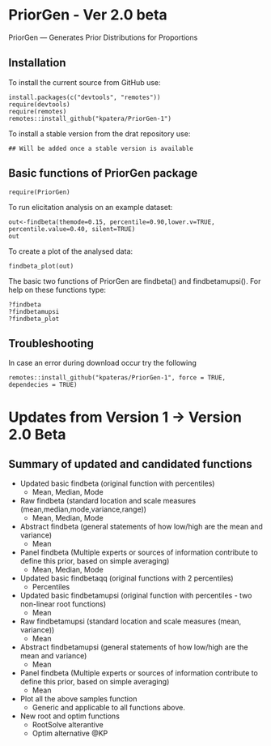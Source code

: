 
# PriorGen - Ver 2.0 beta

PriorGen — Generates Prior Distributions for Proportions

## Installation

To install the current source from GitHub use:

    install.packages(c("devtools", "remotes"))
    require(devtools)
    require(remotes)
    remotes::install_github("kpatera/PriorGen-1")

To install a stable version from the drat repository use:

    ## Will be added once a stable version is available

## Basic functions of PriorGen package

    require(PriorGen)

To run elicitation analysis on an example dataset:

    out<-findbeta(themode=0.15, percentile=0.90,lower.v=TRUE, percentile.value=0.40, silent=TRUE)
    out

To create a plot of the analysed data:

    findbeta_plot(out)

The basic two functions of PriorGen are findbeta() and findbetamupsi().
For help on these functions type:

    ?findbeta
    ?findbetamupsi
    ?findbeta_plot

## Troubleshooting

In case an error during download occur try the following

    remotes::install_github("kpateras/PriorGen-1", force = TRUE, dependecies = TRUE)

# Updates from Version 1 -\> Version 2.0 Beta

## Summary of updated and candidated functions

-   Updated basic findbeta (original function with percentiles)
    -   Mean, Median, Mode
-   Raw findbeta (standard location and scale measures
    (mean,median,mode,variance,range))
    -   Mean, Median, Mode
-   Abstract findbeta (general statements of how low/high are the mean
    and variance)
    -   Mean
-   Panel findbeta (Multiple experts or sources of information
    contribute to define this prior, based on simple averaging)
    -   Mean, Median, Mode
-   Updated basic findbetaqq (original functions with 2 percentiles)
    -   Percentiles
-   Updated basic findbetamupsi (original function with percentiles -
    two non-linear root functions)
    -   Mean
-   Raw findbetamupsi (standard location and scale measures (mean,
    variance))
    -   Mean
-   Abstract findbetamupsi (general statements of how low/high are the
    mean and variance)
    -   Mean
-   Panel findbeta (Multiple experts or sources of information
    contribute to define this prior, based on simple averaging)
    -   Mean
-   Plot all the above samples function
    -   Generic and applicable to all functions above.
-   New root and optim functions
    -   RootSolve alterantive
    -   Optim alternative @KP
